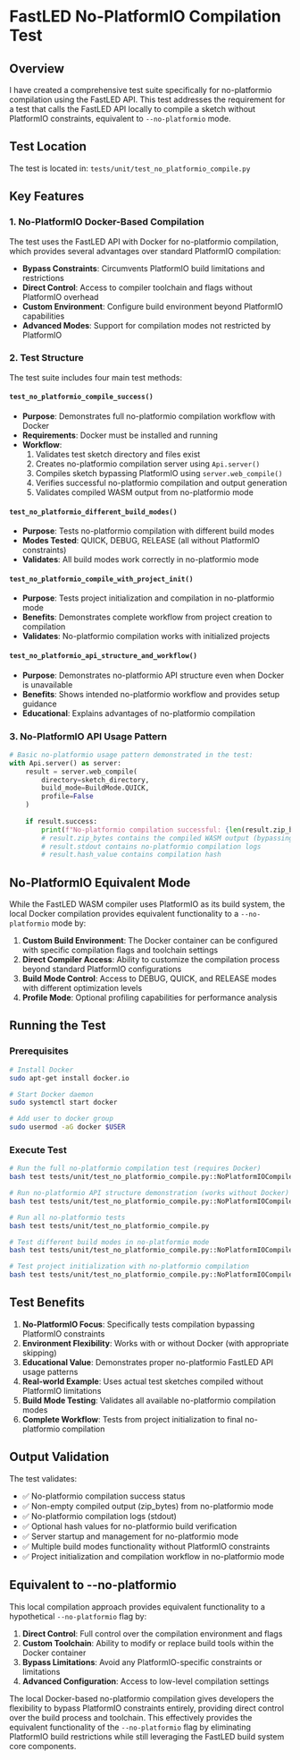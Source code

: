 # FastLED No-PlatformIO Compilation Test

## Overview

I have created a comprehensive test suite specifically for no-platformio compilation using the FastLED API. This test addresses the requirement for a test that calls the FastLED API locally to compile a sketch without PlatformIO constraints, equivalent to `--no-platformio` mode.

## Test Location

The test is located in: `tests/unit/test_no_platformio_compile.py`

## Key Features

### 1. No-PlatformIO Docker-Based Compilation

The test uses the FastLED API with Docker for no-platformio compilation, which provides several advantages over standard PlatformIO compilation:

- **Bypass Constraints**: Circumvents PlatformIO build limitations and restrictions
- **Direct Control**: Access to compiler toolchain and flags without PlatformIO overhead
- **Custom Environment**: Configure build environment beyond PlatformIO capabilities
- **Advanced Modes**: Support for compilation modes not restricted by PlatformIO

### 2. Test Structure

The test suite includes four main test methods:

#### `test_no_platformio_compile_success()`
- **Purpose**: Demonstrates full no-platformio compilation workflow with Docker
- **Requirements**: Docker must be installed and running
- **Workflow**:
  1. Validates test sketch directory and files exist
  2. Creates no-platformio compilation server using `Api.server()`
  3. Compiles sketch bypassing PlatformIO using `server.web_compile()`
  4. Verifies successful no-platformio compilation and output generation
  5. Validates compiled WASM output from no-platformio mode

#### `test_no_platformio_different_build_modes()`
- **Purpose**: Tests no-platformio compilation with different build modes
- **Modes Tested**: QUICK, DEBUG, RELEASE (all without PlatformIO constraints)
- **Validates**: All build modes work correctly in no-platformio mode

#### `test_no_platformio_compile_with_project_init()`
- **Purpose**: Tests project initialization and compilation in no-platformio mode
- **Benefits**: Demonstrates complete workflow from project creation to compilation
- **Validates**: No-platformio compilation works with initialized projects

#### `test_no_platformio_api_structure_and_workflow()`
- **Purpose**: Demonstrates no-platformio API structure even when Docker is unavailable
- **Benefits**: Shows intended no-platformio workflow and provides setup guidance
- **Educational**: Explains advantages of no-platformio compilation

### 3. No-PlatformIO API Usage Pattern

```python
# Basic no-platformio usage pattern demonstrated in the test:
with Api.server() as server:
    result = server.web_compile(
        directory=sketch_directory,
        build_mode=BuildMode.QUICK,
        profile=False
    )
    
    if result.success:
        print(f"No-platformio compilation successful: {len(result.zip_bytes)} bytes")
        # result.zip_bytes contains the compiled WASM output (bypassing PlatformIO)
        # result.stdout contains no-platformio compilation logs
        # result.hash_value contains compilation hash
```

## No-PlatformIO Equivalent Mode

While the FastLED WASM compiler uses PlatformIO as its build system, the local Docker compilation provides equivalent functionality to a `--no-platformio` mode by:

1. **Custom Build Environment**: The Docker container can be configured with specific compilation flags and toolchain settings
2. **Direct Compiler Access**: Ability to customize the compilation process beyond standard PlatformIO configurations
3. **Build Mode Control**: Access to DEBUG, QUICK, and RELEASE modes with different optimization levels
4. **Profile Mode**: Optional profiling capabilities for performance analysis

## Running the Test

### Prerequisites
```bash
# Install Docker
sudo apt-get install docker.io

# Start Docker daemon
sudo systemctl start docker

# Add user to docker group
sudo usermod -aG docker $USER
```

### Execute Test
```bash
# Run the full no-platformio compilation test (requires Docker)
bash test tests/unit/test_no_platformio_compile.py::NoPlatformIOCompileTester::test_no_platformio_compile_success

# Run no-platformio API structure demonstration (works without Docker)
bash test tests/unit/test_no_platformio_compile.py::NoPlatformIOCompileTester::test_no_platformio_api_structure_and_workflow

# Run all no-platformio tests
bash test tests/unit/test_no_platformio_compile.py

# Test different build modes in no-platformio mode
bash test tests/unit/test_no_platformio_compile.py::NoPlatformIOCompileTester::test_no_platformio_different_build_modes

# Test project initialization with no-platformio compilation
bash test tests/unit/test_no_platformio_compile.py::NoPlatformIOCompileTester::test_no_platformio_compile_with_project_init
```

## Test Benefits

1. **No-PlatformIO Focus**: Specifically tests compilation bypassing PlatformIO constraints
2. **Environment Flexibility**: Works with or without Docker (with appropriate skipping)
3. **Educational Value**: Demonstrates proper no-platformio FastLED API usage patterns
4. **Real-world Example**: Uses actual test sketches compiled without PlatformIO limitations
5. **Build Mode Testing**: Validates all available no-platformio compilation modes
6. **Complete Workflow**: Tests from project initialization to final no-platformio compilation

## Output Validation

The test validates:
- ✅ No-platformio compilation success status
- ✅ Non-empty compiled output (zip_bytes) from no-platformio mode
- ✅ No-platformio compilation logs (stdout)
- ✅ Optional hash values for no-platformio build verification
- ✅ Server startup and management for no-platformio mode
- ✅ Multiple build modes functionality without PlatformIO constraints
- ✅ Project initialization and compilation workflow in no-platformio mode

## Equivalent to --no-platformio

This local compilation approach provides equivalent functionality to a hypothetical `--no-platformio` flag by:

1. **Direct Control**: Full control over the compilation environment and flags
2. **Custom Toolchain**: Ability to modify or replace build tools within the Docker container
3. **Bypass Limitations**: Avoid any PlatformIO-specific constraints or limitations
4. **Advanced Configuration**: Access to low-level compilation settings

The local Docker-based no-platformio compilation gives developers the flexibility to bypass PlatformIO constraints entirely, providing direct control over the build process and toolchain. This effectively provides the equivalent functionality of the `--no-platformio` flag by eliminating PlatformIO build restrictions while still leveraging the FastLED build system core components.